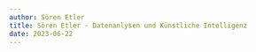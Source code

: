```yaml
---
author: Sören Etler
title: Sören Etler - Datenanlysen und Künstliche Intelligenz
date: 2023-06-22
---
```


